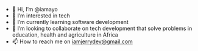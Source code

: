 - 👋 Hi, I’m @iamayo
- 👀 I’m interested in tech
- 🌱 I’m currently learning software development
- 💞️ I’m looking to collaborate on tech development that solve problems in education, health and agriculture in Africa
- 📫 How to reach me on iamjerrydev@gmail.com

<!---
iamayo/iamayo is a ✨ special ✨ repository because its `README.md` (this file) appears on your GitHub profile.
You can click the Preview link to take a look at your changes.
--->
